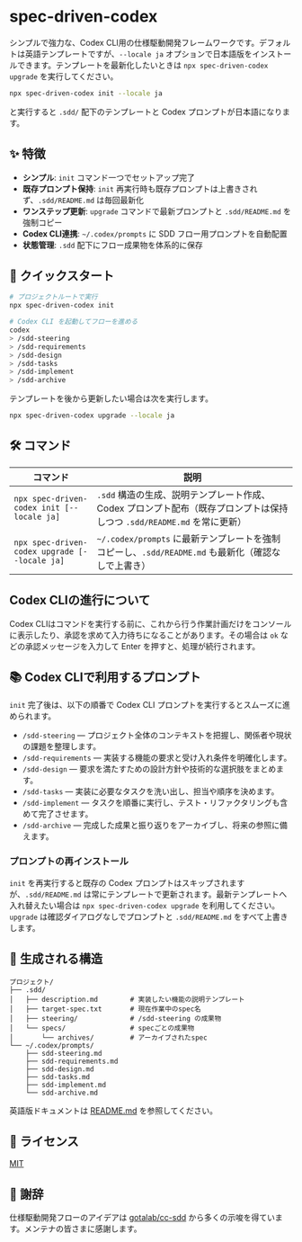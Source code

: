 # spec-driven-codex

シンプルで強力な、Codex CLI用の仕様駆動開発フレームワークです。デフォルトは英語テンプレートですが、`--locale ja` オプションで日本語版をインストールできます。テンプレートを最新化したいときは `npx spec-driven-codex upgrade` を実行してください。

```bash
npx spec-driven-codex init --locale ja
```

と実行すると `.sdd/` 配下のテンプレートと Codex プロンプトが日本語になります。

## ✨ 特徴

- **シンプル**: `init` コマンド一つでセットアップ完了
- **既存プロンプト保持**: `init` 再実行時も既存プロンプトは上書きされず、`.sdd/README.md` は毎回最新化
- **ワンステップ更新**: `upgrade` コマンドで最新プロンプトと `.sdd/README.md` を強制コピー
- **Codex CLI連携**: `~/.codex/prompts` に SDD フロー用プロンプトを自動配置
- **状態管理**: `.sdd` 配下にフロー成果物を体系的に保存

## 🚀 クイックスタート

```bash
# プロジェクトルートで実行
npx spec-driven-codex init

# Codex CLI を起動してフローを進める
codex
> /sdd-steering
> /sdd-requirements
> /sdd-design
> /sdd-tasks
> /sdd-implement
> /sdd-archive
```

テンプレートを後から更新したい場合は次を実行します。

```bash
npx spec-driven-codex upgrade --locale ja
```

## 🛠 コマンド

| コマンド | 説明 |
| --- | --- |
| `npx spec-driven-codex init [--locale ja]` | `.sdd` 構造の生成、説明テンプレート作成、Codex プロンプト配布（既存プロンプトは保持しつつ `.sdd/README.md` を常に更新） |
| `npx spec-driven-codex upgrade [--locale ja]` | `~/.codex/prompts` に最新テンプレートを強制コピーし、`.sdd/README.md` も最新化（確認なしで上書き） |

## Codex CLIの進行について

Codex CLIはコマンドを実行する前に、これから行う作業計画だけをコンソールに表示したり、承認を求めて入力待ちになることがあります。その場合は `ok` などの承認メッセージを入力して Enter を押すと、処理が続行されます。

## 📚 Codex CLIで利用するプロンプト

`init` 完了後は、以下の順番で Codex CLI プロンプトを実行するとスムーズに進められます。

- `/sdd-steering` — プロジェクト全体のコンテキストを把握し、関係者や現状の課題を整理します。
- `/sdd-requirements` — 実装する機能の要求と受け入れ条件を明確化します。
- `/sdd-design` — 要求を満たすための設計方針や技術的な選択肢をまとめます。
- `/sdd-tasks` — 実装に必要なタスクを洗い出し、担当や順序を決めます。
- `/sdd-implement` — タスクを順番に実行し、テスト・リファクタリングも含めて完了させます。
- `/sdd-archive` — 完成した成果と振り返りをアーカイブし、将来の参照に備えます。

### プロンプトの再インストール

`init` を再実行すると既存の Codex プロンプトはスキップされますが、`.sdd/README.md` は常にテンプレートで更新されます。最新テンプレートへ入れ替えたい場合は `npx spec-driven-codex upgrade` を利用してください。`upgrade` は確認ダイアログなしでプロンプトと `.sdd/README.md` をすべて上書きします。

## 📂 生成される構造

```
プロジェクト/
├── .sdd/
│   ├── description.md        # 実装したい機能の説明テンプレート
│   ├── target-spec.txt       # 現在作業中のspec名
│   ├── steering/             # /sdd-steering の成果物
│   └── specs/                # specごとの成果物
│       └── archives/         # アーカイブされたspec
└── ~/.codex/prompts/
    ├── sdd-steering.md
    ├── sdd-requirements.md
    ├── sdd-design.md
    ├── sdd-tasks.md
    ├── sdd-implement.md
    └── sdd-archive.md
```

英語版ドキュメントは [README.md](./README.md) を参照してください。

## 📄 ライセンス

[MIT](./LICENSE)

## 🙏 謝辞

仕様駆動開発フローのアイデアは [gotalab/cc-sdd](https://github.com/gotalab/cc-sdd) から多くの示唆を得ています。メンテナの皆さまに感謝します。
